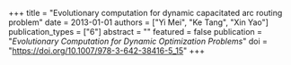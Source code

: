 +++
title = "Evolutionary computation for dynamic capacitated arc routing problem"
date = 2013-01-01
authors = ["Yi Mei", "Ke Tang", "Xin Yao"]
publication_types = ["6"]
abstract = ""
featured = false
publication = "*Evolutionary Computation for Dynamic Optimization Problems*"
doi = "https://doi.org/10.1007/978-3-642-38416-5_15"
+++

